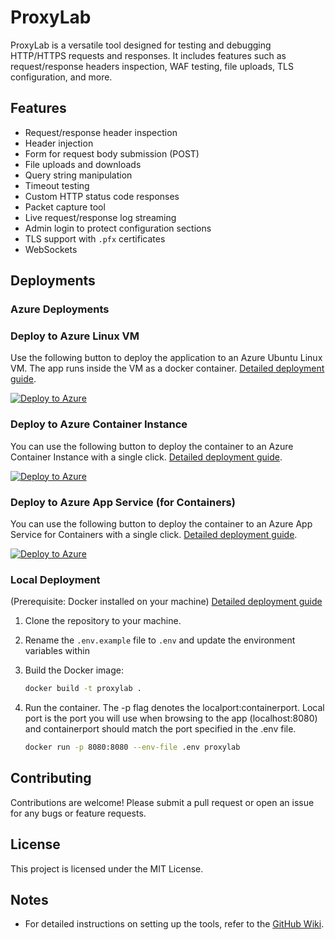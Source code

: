 # ProxyLab

ProxyLab is a versatile tool designed for testing and debugging HTTP/HTTPS requests and responses. It includes features such as request/response headers inspection, WAF testing, file uploads, TLS configuration, and more.

## Features

- Request/response header inspection
- Header injection
- Form for request body submission (POST)
- File uploads and downloads
- Query string manipulation
- Timeout testing
- Custom HTTP status code responses
- Packet capture tool
- Live request/response log streaming
- Admin login to protect configuration sections
- TLS support with `.pfx` certificates
- WebSockets

## Deployments

### Azure Deployments

### Deploy to Azure Linux VM

Use the following button to deploy the application to an Azure Ubuntu Linux VM. The app runs inside the VM as a docker container. [Detailed deployment guide](https://github.com/zcabrer/proxylab/wiki/Deployment-Guides#azure-linux-vm).

[![Deploy to Azure](https://aka.ms/deploytoazurebutton)](https://portal.azure.com/#create/Microsoft.Template/uri/https%3A%2F%2Fraw.githubusercontent.com%2Fzcabrer%2Fproxylab%2Frefs%2Fheads%2Fdev%2Fazuretemplates%2FAzureVm.json)

### Deploy to Azure Container Instance

You can use the following button to deploy the container to an Azure Container Instance with a single click. [Detailed deployment guide](https://github.com/zcabrer/proxylab/wiki/Deployment-Guides#azure-container-instance-aci).

[![Deploy to Azure](https://aka.ms/deploytoazurebutton)](https://portal.azure.com/#create/Microsoft.Template/uri/https%3A%2F%2Fraw.githubusercontent.com%2Fzcabrer%2Fproxylab%2Frefs%2Fheads%2Fdev%2Fazuretemplates%2FAzureContainerInstance.json)

### Deploy to Azure App Service (for Containers)

You can use the following button to deploy the container to an Azure App Service for Containers with a single click. [Detailed deployment guide](https://github.com/zcabrer/proxylab/wiki/Deployment-Guides#azure-app-service).

[![Deploy to Azure](https://aka.ms/deploytoazurebutton)](https://portal.azure.com/#create/Microsoft.Template/uri/https%3A%2F%2Fraw.githubusercontent.com%2Fzcabrer%2Fproxylab%2Frefs%2Fheads%2Fdev%2Fazuretemplates%2FAzureWebapp.json)

### Local Deployment

(Prerequisite: Docker installed on your machine)
[Detailed deployment guide](https://github.com/zcabrer/proxylab/wiki/Deployment-Guides#local-docker-deployment)

1. Clone the repository to your machine.
2. Rename the ```.env.example``` file to ```.env``` and update the environment variables within
3. Build the Docker image:

   ```bash
   docker build -t proxylab .
   ```

4. Run the container. The -p flag denotes the localport:containerport. Local port is the port you will use when browsing to the app (localhost:8080) and containerport should match the port specified in the .env file.

   ```bash
   docker run -p 8080:8080 --env-file .env proxylab
   ```

## Contributing

Contributions are welcome! Please submit a pull request or open an issue for any bugs or feature requests.

## License

This project is licensed under the MIT License.

## Notes

- For detailed instructions on setting up the tools, refer to the [GitHub Wiki](https://github.com/zcabrer/proxylab/wiki).
